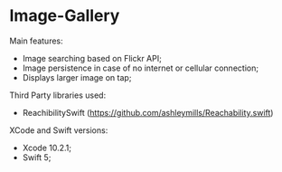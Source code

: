 # Image-Gallery
Main features:
 - Image searching based on Flickr API;
 - Image persistence in case of no internet or cellular connection;
 - Displays larger image on tap;

Third Party libraries used:
  - ReachibilitySwift (https://github.com/ashleymills/Reachability.swift)
  
XCode and Swift versions:
 - Xcode 10.2.1;
 - Swift 5;
